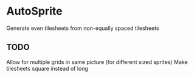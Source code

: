 # AutoSprite

Generate even tilesheets from non-equally spaced tilesheets



## TODO

Allow for multiple grids in same picture (for different sized sprites)
Make tilesheets square instead of long
